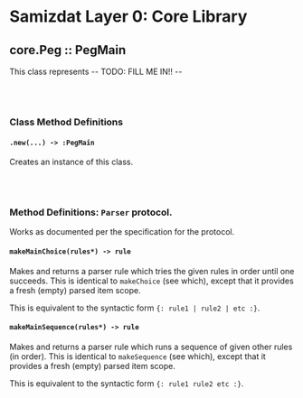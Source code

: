 Samizdat Layer 0: Core Library
==============================

core.Peg :: PegMain
-------------------

This class represents -- TODO: FILL ME IN!! --


<br><br>
### Class Method Definitions

#### `.new(...) -> :PegMain`

Creates an instance of this class.


<br><br>
### Method Definitions: `Parser` protocol.

Works as documented per the specification for the protocol.


#### `makeMainChoice(rules*) -> rule`

Makes and returns a parser rule which tries the given rules in order until
one succeeds. This is identical to `makeChoice` (see which), except that
it provides a fresh (empty) parsed item scope.

This is equivalent to the syntactic form `{: rule1 | rule2 | etc :}`.

#### `makeMainSequence(rules*) -> rule`

Makes and returns a parser rule which runs a sequence of given other rules
(in order). This is identical to `makeSequence` (see which), except that
it provides a fresh (empty) parsed item scope.

This is equivalent to the syntactic form `{: rule1 rule2 etc :}`.
